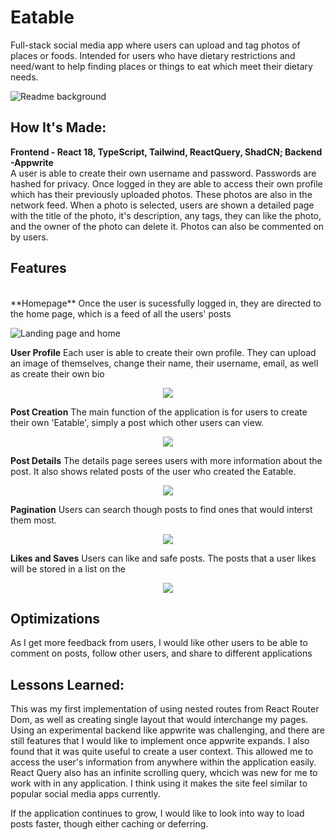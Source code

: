 # Eatable
Full-stack social media app where users can upload and tag photos of places or foods. Intended for users who have dietary restrictions and need/want to help finding places or things to eat which meet their dietary needs.

![Readme background ](https://github.com/Tch4lla/Eatable2024/assets/99618731/b2151ae1-c37f-4c9b-93db-0c426f4e6988)

## How It's Made:

**Frontend - React 18, TypeScript, Tailwind, ReactQuery, ShadCN; Backend -Appwrite**
<br>
A user is able to create their own username and password. Passwords are hashed for privacy. Once logged in they are able to access their own profile which has their previously uploaded photos. These photos are also in the network feed. When a photo is selected, users are shown a detailed page with the title of the photo, it's description, any tags, they can like the photo, and the owner of the photo can delete it. Photos can also be commented on by users.  

## Features
<br>
**Homepage**
Once the user is sucessfully logged in, they are directed to the home page, which is a feed of all the users' posts

![Landing page and home](https://github.com/Tch4lla/Eatable2024/assets/99618731/7400864b-cbb3-4f41-849b-23d3f88464d1)

**User Profile**
Each user is able to create their own profile. They can upload an image of themselves, change their name, their username, email, as well as create their own bio
<br>
<div align="center">
<img src = "https://media.giphy.com/media/5NWwfauLI22ihCoGrM/giphy.gif">
</div>

**Post Creation**
The main function of the application is for users to create their own 'Eatable', simply a post which other users can view. 
<div align="center">
<img src = "https://media.giphy.com/media/fBTNcGjajx9BcfC0D5/giphy.gif">
</div>

**Post Details**
The details page serees users with more information about the post. It also shows related posts of the user who created the Eatable. 
<br>
<div align="center">
<img src = "https://media.giphy.com/media/3PdgJZVg4DWnDHGWGZ/giphy.gif">
</div>

**Pagination**
Users can search though posts to find ones that would interst them most. 
<div align="center">
<img src = "https://media.giphy.com/media/fG9DbllWPGXVj2Qgct/giphy.gif">
</div>

**Likes and Saves**
Users can like and safe posts. The posts that a user likes will be stored in a list on the  
<div align="center">
<img src = "https://media.giphy.com/media/BF2Oiy1kJnlUjI9q0l/giphy.gif">
</div>

## Optimizations

As I get more feedback from users, I would like other users to be able to comment on posts, follow other users, and share to different applications

## Lessons Learned:

This was my first implementation of using nested routes from React Router Dom, as well as creating single layout that would interchange my pages. Using an experimental backend like appwrite was challenging, and there are still features that I would like to implement once appwrite expands. I also found that it was quite useful to create a user context. This allowed me to access the user's information from anywhere within the application easily. React Query also has an infinite scrolling query, whcich was new for me to work with in any application. I think using it makes the site feel similar to popular social media apps currently. 

If the application continues to grow, I would like to look into way to load posts faster, though either caching or deferring. 
